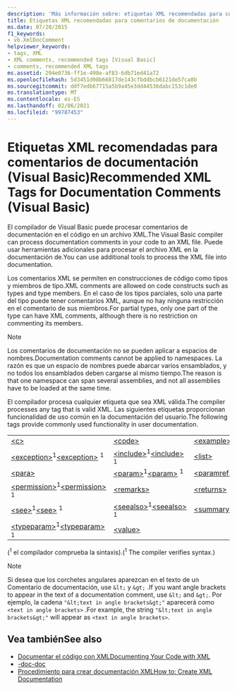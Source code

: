 ```yaml
---
description: 'Más información sobre: etiquetas XML recomendadas para comentarios de documentación (Visual Basic)'
title: Etiquetas XML recomendadas para comentarios de documentación
ms.date: 07/20/2015
f1_keywords:
- vb.XmlDocComment
helpviewer_keywords:
- tags, XML
- XML comments, recommended tags [Visual Basic]
- comments, recommended XML tags
ms.assetid: 294e0736-ff1e-498e-af83-6db71ed41a72
ms.openlocfilehash: 5d3451d98b66817de143cfbddbcb6121de57ca8b
ms.sourcegitcommit: ddf7edb67715a5b9a45e3dd44536dabc153c1de0
ms.translationtype: MT
ms.contentlocale: es-ES
ms.lasthandoff: 02/06/2021
ms.locfileid: "99787453"
---
```

# <a name="recommended-xml-tags-for-documentation-comments-visual-basic"></a><span data-ttu-id="67dc0-103">Etiquetas XML recomendadas para comentarios de documentación (Visual Basic)</span><span class="sxs-lookup"><span data-stu-id="67dc0-103">Recommended XML Tags for Documentation Comments (Visual Basic)</span></span>

<span data-ttu-id="67dc0-104">El compilador de Visual Basic puede procesar comentarios de documentación en el código en un archivo XML.</span><span class="sxs-lookup"><span data-stu-id="67dc0-104">The Visual Basic compiler can process documentation comments in your code to an XML file.</span></span> <span data-ttu-id="67dc0-105">Puede usar herramientas adicionales para procesar el archivo XML en la documentación de.</span><span class="sxs-lookup"><span data-stu-id="67dc0-105">You can use additional tools to process the XML file into documentation.</span></span>  
  
 <span data-ttu-id="67dc0-106">Los comentarios XML se permiten en construcciones de código como tipos y miembros de tipo.</span><span class="sxs-lookup"><span data-stu-id="67dc0-106">XML comments are allowed on code constructs such as types and type members.</span></span> <span data-ttu-id="67dc0-107">En el caso de los tipos parciales, solo una parte del tipo puede tener comentarios XML, aunque no hay ninguna restricción en el comentario de sus miembros.</span><span class="sxs-lookup"><span data-stu-id="67dc0-107">For partial types, only one part of the type can have XML comments, although there is no restriction on commenting its members.</span></span>  
  
> [!NOTE]
> <span data-ttu-id="67dc0-108">Los comentarios de documentación no se pueden aplicar a espacios de nombres.</span><span class="sxs-lookup"><span data-stu-id="67dc0-108">Documentation comments cannot be applied to namespaces.</span></span> <span data-ttu-id="67dc0-109">La razón es que un espacio de nombres puede abarcar varios ensamblados, y no todos los ensamblados deben cargarse al mismo tiempo.</span><span class="sxs-lookup"><span data-stu-id="67dc0-109">The reason is that one namespace can span several assemblies, and not all assemblies have to be loaded at the same time.</span></span>  
  
 <span data-ttu-id="67dc0-110">El compilador procesa cualquier etiqueta que sea XML válida.</span><span class="sxs-lookup"><span data-stu-id="67dc0-110">The compiler processes any tag that is valid XML.</span></span> <span data-ttu-id="67dc0-111">Las siguientes etiquetas proporcionan funcionalidad de uso común en la documentación del usuario.</span><span class="sxs-lookup"><span data-stu-id="67dc0-111">The following tags provide commonly used functionality in user documentation.</span></span>  
  
||||  
|---|---|---|  
|[\<c>](c.md)|[\<code>](code.md)|[\<example>](example.md)|  
|<span data-ttu-id="67dc0-112">[\<exception>](exception.md)<sup>1</sup></span><span class="sxs-lookup"><span data-stu-id="67dc0-112">[\<exception>](exception.md) <sup>1</sup></span></span>|<span data-ttu-id="67dc0-113">[\<include>](include.md)<sup>1</sup></span><span class="sxs-lookup"><span data-stu-id="67dc0-113">[\<include>](include.md) <sup>1</sup></span></span>|[\<list>](list.md)|  
|[\<para>](para.md)|<span data-ttu-id="67dc0-114">[\<param>](param.md)<sup>1</sup></span><span class="sxs-lookup"><span data-stu-id="67dc0-114">[\<param>](param.md) <sup>1</sup></span></span>|[\<paramref>](paramref.md)|  
|<span data-ttu-id="67dc0-115">[\<permission>](permission.md)<sup>1</sup></span><span class="sxs-lookup"><span data-stu-id="67dc0-115">[\<permission>](permission.md) <sup>1</sup></span></span>|[\<remarks>](remarks.md)|[\<returns>](returns.md)|  
|<span data-ttu-id="67dc0-116">[\<see>](see.md)<sup>1</sup></span><span class="sxs-lookup"><span data-stu-id="67dc0-116">[\<see>](see.md) <sup>1</sup></span></span>|<span data-ttu-id="67dc0-117">[\<seealso>](seealso.md)<sup>1</sup></span><span class="sxs-lookup"><span data-stu-id="67dc0-117">[\<seealso>](seealso.md) <sup>1</sup></span></span>|[\<summary>](summary.md)|  
|<span data-ttu-id="67dc0-118">[\<typeparam>](typeparam.md)<sup>1</sup></span><span class="sxs-lookup"><span data-stu-id="67dc0-118">[\<typeparam>](typeparam.md) <sup>1</sup></span></span>|[\<value>](value.md)||  
  
 <span data-ttu-id="67dc0-119">(<sup>1</sup> el compilador comprueba la sintaxis).</span><span class="sxs-lookup"><span data-stu-id="67dc0-119">(<sup>1</sup> The compiler verifies syntax.)</span></span>  
  
> [!NOTE]
> <span data-ttu-id="67dc0-120">Si desea que los corchetes angulares aparezcan en el texto de un Comentario de documentación, use `&lt;` y `&gt;` .</span><span class="sxs-lookup"><span data-stu-id="67dc0-120">If you want angle brackets to appear in the text of a documentation comment, use `&lt;` and `&gt;`.</span></span> <span data-ttu-id="67dc0-121">Por ejemplo, la cadena `"&lt;text in angle brackets&gt;"` aparecerá como `<text in angle brackets>` .</span><span class="sxs-lookup"><span data-stu-id="67dc0-121">For example, the string `"&lt;text in angle brackets&gt;"` will appear as `<text in angle brackets>`.</span></span>  
  
## <a name="see-also"></a><span data-ttu-id="67dc0-122">Vea también</span><span class="sxs-lookup"><span data-stu-id="67dc0-122">See also</span></span>

- [<span data-ttu-id="67dc0-123">Documentar el código con XML</span><span class="sxs-lookup"><span data-stu-id="67dc0-123">Documenting Your Code with XML</span></span>](../../programming-guide/program-structure/documenting-your-code-with-xml.md)
- [<span data-ttu-id="67dc0-124">-doc</span><span class="sxs-lookup"><span data-stu-id="67dc0-124">-doc</span></span>](../../reference/command-line-compiler/doc.md)
- [<span data-ttu-id="67dc0-125">Procedimiento para crear documentación XML</span><span class="sxs-lookup"><span data-stu-id="67dc0-125">How to: Create XML Documentation</span></span>](../../programming-guide/program-structure/how-to-create-xml-documentation.md)
